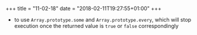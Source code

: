 +++
title = "11-02-18"
date = "2018-02-11T19:27:55+01:00"
+++

* to use `Array.prototype.some` and `Array.prototype.every`, which will stop execution once the returned value is `true` or `false` correspondingly

